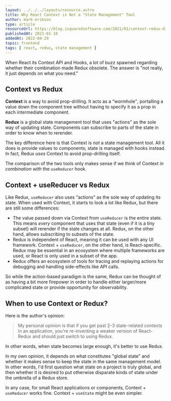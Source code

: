 ```yaml
---
layout: ../../../layouts/resource.astro
title: Why React Context is Not a "State Management" Tool
author: mark-erikson
type: article
resourceUrl: https://blog.isquaredsoftware.com/2021/01/context-redux-differences/
publishedAt: 2021-01-18
addedAt: 2022-04-29
topic: frontend
tags: [ react, redux, state management ]
---
```


When React its Context API and Hooks, a lot of buzz spawned regarding whether their combination made Redux obsolete. The answer is "not really, it just depends on what you need."

## Context vs Redux

<p><strong>Context</strong> is a way to avoid prop-drilling. It acts as a <q>wormhole</q>, portalling a value down the component tree without having to specify it as a prop in each intermediate component.</p>

**Redux** is a global state management tool that uses "actions" as the sole way of updating state. Components can subscribe to parts of the state in order to know when to rerender.

The key difference here is that Context is _not_ a state management tool. All it does is provide values to components; state is managed with hooks instead. In fact, Redux _uses_ Context to avoid prop-drilling itself.

The comparison of the two tools only makes sense if we think of Context _in combination with_ the `useReducer` hook.

## Context + useReducer vs Redux

Like Redux, `useReducer` also uses "actions" as the sole way of updating its state. When used with Context, it starts to look a lot like Redux, but there are still some differences:

* The value passed down via Context from `useReducer` is the entire state. This means _every_ component that uses that state (even if it is a tiny subset) will rerender if the state changes at all. Redux, on the other hand, allows subscribing to subsets of the state.
* Redux is independent of React, meaning it can be used with any UI framework. Context + `useReducer`, on the other hand, is React-specific. Redux may be essential in an ecosystem where multiple frameworks are used, or React is only used in a subset of the app.
* Redux offers an ecosystem of tools for tracing and replaying actions for debugging and handling side-effects like API calls.

So while the action-based paradigm is the same, Redux can be thought of as having a bit more firepower in order to handle either larger/more complicated state or provide opportunity for observability.

## When to use Context or Redux?

Here is the author's opinion:

> My personal opinion is that if you get past 2-3 state-related contexts in an application, you're re-inventing a weaker version of React-Redux and should just switch to using Redux.

In other words, when state becomes large enough, it's better to use Redux.

In my own opinion, it depends on what constitutes "global state" and whether it makes sense to keep the state in the same management model. In other words, I'd first question what state on a project is truly global, and then whether it is desired to put otherwise disparate kinds of state under the umbrella of a Redux store.

In any case, for small React applications or components, Context + `useReducer` works fine. Context + `useState` might be even simpler.
